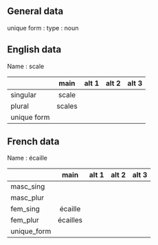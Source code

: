 ## General data

unique form :
type : noun

## English data

Name : scale

|             |  main  | alt 1 | alt 2 | alt 3 |
| :---------- | :----: | :---: | :---: | ----- |
| singular    | scale  |       |       |       |
| plural      | scales |       |       |       |
| unique form |        |       |       |       |

## French data

Name : écaille

|             |   main   | alt 1 | alt 2 | alt 3 |
| :---------- | :------: | :---: | :---: | :---: |
| masc_sing   |          |       |       |       |
| masc_plur   |          |       |       |       |
| fem_sing    | écaille  |       |       |       |
| fem_plur    | écailles |       |       |       |
| unique_form |          |       |       |       |


